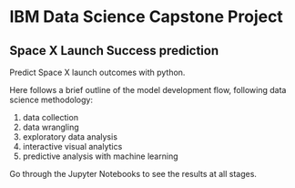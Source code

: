 # IBM Data Science Capstone Project

## Space X Launch Success prediction

Predict Space X launch outcomes with python.

Here follows a brief outline of the model development flow, following data science methodology:
1. data collection
2. data wrangling
3. exploratory data analysis
4. interactive visual analytics
5. predictive analysis with machine learning

Go through the Jupyter Notebooks to see the results at all stages.
